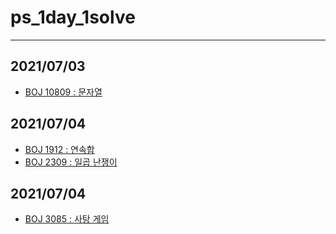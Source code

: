 # ps_1day_1solve

---

## 2021/07/03 
- [BOJ 10809 : 문자열](https://www.acmicpc.net/problem/10809)

## 2021/07/04
- [BOJ 1912 : 연속합](https://www.acmicpc.net/problem/1912)
- [BOJ 2309 : 일곱 난쟁이](https://www.acmicpc.net/problem/2309)

## 2021/07/04
- [BOJ 3085 : 사탕 게임](https://www.acmicpc.net/problem/3085)
